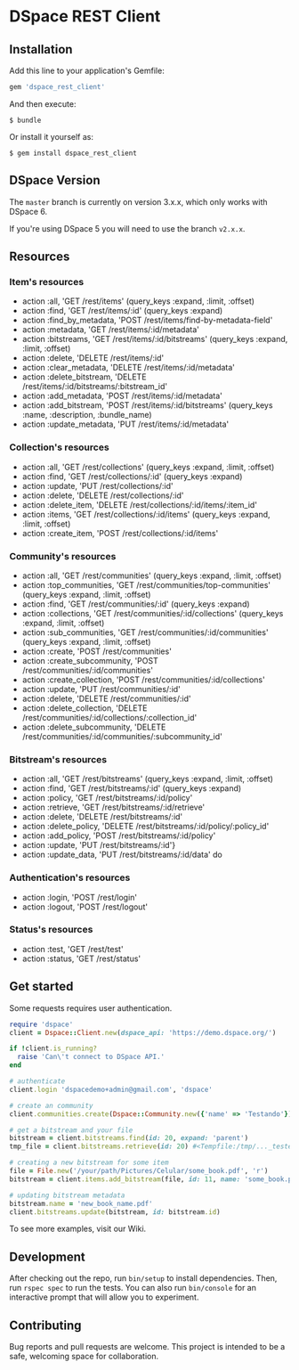 # DSpace REST Client

## Installation

Add this line to your application's Gemfile:

```ruby
gem 'dspace_rest_client'
```

And then execute:

    $ bundle

Or install it yourself as:

    $ gem install dspace_rest_client

## DSpace Version

The `master` branch is currently on version 3.x.x, which only works with DSpace 6.

If you're using DSpace 5 you will need to use the branch `v2.x.x`.

## Resources

### Item's resources
* action :all, 'GET /rest/items' (query_keys :expand, :limit, :offset)
* action :find, 'GET /rest/items/:id' (query_keys :expand)
* action :find_by_metadata, 'POST /rest/items/find-by-metadata-field'
* action :metadata, 'GET /rest/items/:id/metadata'
* action :bitstreams, 'GET /rest/items/:id/bitstreams' (query_keys :expand, :limit, :offset)
* action :delete, 'DELETE /rest/items/:id'
* action :clear_metadata, 'DELETE /rest/items/:id/metadata'
* action :delete_bitstream, 'DELETE /rest/items/:id/bitstreams/:bitstream_id'
* action :add_metadata, 'POST /rest/items/:id/metadata'
* action :add_bitstream, 'POST /rest/items/:id/bitstreams' (query_keys :name, :description, :bundle_name)
* action :update_metadata, 'PUT /rest/items/:id/metadata'

### Collection's resources
* action :all, 'GET /rest/collections' (query_keys :expand, :limit, :offset)
* action :find, 'GET /rest/collections/:id' (query_keys :expand)
* action :update, 'PUT /rest/collections/:id'
* action :delete, 'DELETE /rest/collections/:id'
* action :delete_item, 'DELETE /rest/collections/:id/items/:item_id'
* action :items, 'GET /rest/collections/:id/items' (query_keys :expand, :limit, :offset)
* action :create_item, 'POST /rest/collections/:id/items'

### Community's resources
* action :all, 'GET /rest/communities' (query_keys :expand, :limit, :offset)
* action :top_communities, 'GET /rest/communities/top-communities' (query_keys :expand, :limit, :offset)
* action :find, 'GET /rest/communities/:id' (query_keys :expand)
* action :collections, 'GET /rest/communities/:id/collections' (query_keys :expand, :limit, :offset)
* action :sub_communities, 'GET /rest/communities/:id/communities' (query_keys :expand, :limit, :offset)
* action :create, 'POST /rest/communities'
* action :create_subcommunity, 'POST /rest/communities/:id/communities'
* action :create_collection, 'POST /rest/communities/:id/collections'
* action :update, 'PUT /rest/communities/:id'
* action :delete, 'DELETE /rest/communities/:id'
* action :delete_collection, 'DELETE /rest/communities/:id/collections/:collection_id'
* action :delete_subcommunity, 'DELETE /rest/communities/:id/communities/:subcommunity_id'

### Bitstream's resources
* action :all, 'GET /rest/bitstreams' (query_keys :expand, :limit, :offset)
* action :find, 'GET /rest/bitstreams/:id' (query_keys :expand)
* action :policy, 'GET /rest/bitstreams/:id/policy'
* action :retrieve, 'GET /rest/bitstreams/:id/retrieve'
* action :delete, 'DELETE /rest/bitstreams/:id'
* action :delete_policy, 'DELETE /rest/bitstreams/:id/policy/:policy_id'
* action :add_policy, 'POST /rest/bitstreams/:id/policy'
* action :update, 'PUT /rest/bitstreams/:id'}
* action :update_data, 'PUT /rest/bitstreams/:id/data' do

### Authentication's resources
* action :login, 'POST /rest/login'
* action :logout, 'POST /rest/logout'

### Status's resources
* action :test, 'GET /rest/test'
* action :status, 'GET /rest/status'

## Get started

Some requests requires user authentication.

```ruby
require 'dspace'
client = Dspace::Client.new(dspace_api: 'https://demo.dspace.org/')

if !client.is_running?
  raise 'Can\'t connect to DSpace API.'
end

# authenticate
client.login 'dspacedemo+admin@gmail.com', 'dspace'

# create an community
client.communities.create(Dspace::Community.new({'name' => 'Testando'}))

# get a bitstream and your file
bitstream = client.bitstreams.find(id: 20, expand: 'parent')
tmp_file = client.bitstreams.retrieve(id: 20) #<Tempfile:/tmp/..._teste.jpg>

# creating a new bitstream for some item
file = File.new('/your/path/Pictures/Celular/some_book.pdf', 'r')
bitstream = client.items.add_bitstream(file, id: 11, name: 'some_book.pdf', description: 'testing upload a pdf book')

# updating bitstream metadata
bitstream.name = 'new_book_name.pdf'
client.bitstreams.update(bitstream, id: bitstream.id)
```

To see more examples, visit our Wiki.

## Development

After checking out the repo, run `bin/setup` to install dependencies. Then, run `rspec spec` to run the tests. You can also run `bin/console` for an interactive prompt that will allow you to experiment.

## Contributing

Bug reports and pull requests are welcome. This project is intended to be a safe, welcoming space for collaboration.

